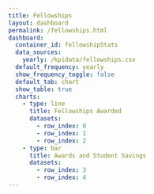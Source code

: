 ```yaml
---
title: Fellowships
layout: dashboard
permalink: /fellowships.html
dashboard:
  container_id: fellowshipStats
  data_sources:
    yearly: /kpidata/fellowships.csv
  default_frequency: yearly
  show_frequency_toggle: false
  default_tab: chart
  show_table: true
  charts:
    - type: line
      title: Fellowships Awarded
      datasets:
        - row_index: 0
        - row_index: 1
        - row_index: 2
    - type: bar
      title: Awards and Student Savings
      datasets:
        - row_index: 3
        - row_index: 4
---
```

